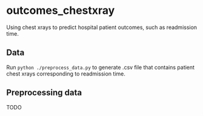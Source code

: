 # outcomes_chestxray
Using chest xrays to predict hospital patient outcomes, such as readmission time.

## Data
Run `python ./preprocess_data.py` to generate .csv file that contains patient chest xrays corresponding to readmission time. 

## Preprocessing data
TODO
